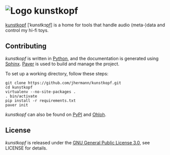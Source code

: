 # ![Logo](https://raw.github.com/jhermann/kunstkopf/master/doc/_static/kunstkopf-logo-24.png) kunstkopf

[kunstkopf](http://en.wikipedia.org/wiki/Dummy_head_recording) [ˈkʊnstkɔp͜f]
is a home for tools that handle audio (meta-)data and control my hi-fi toys.


## Contributing

*kunstkopf* is written in [Python](http://www.python.org/),
and the documentation is generated using [Sphinx](https://pypi.python.org/pypi/Sphinx).
[Paver](https://pypi.python.org/pypi/Paver) is used to build and manage the project.

To set up a working directory, follow these steps:

    git clone https://github.com/jhermann/kunstkopf.git
    cd kunstkopf
    virtualenv --no-site-packages .
    . bin/activate
    pip install -r requirements.txt
    paver init

*kunstkopf* can also be found on [PyPI](https://pypi.python.org/pypi/kunstkopf)
and [Ohloh](https://www.ohloh.net/p/kunstkopf).


## License

*kunstkopf* is released under the
[GNU General Public License 3.0](http://www.gnu.org/licenses/gpl-3.0.txt),
see LICENSE for details.
